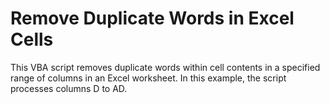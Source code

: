 # Remove Duplicate Words in Excel Cells
 This VBA script removes duplicate words within cell contents in a specified range of columns in an Excel worksheet. In this example, the script processes columns D to AD.
